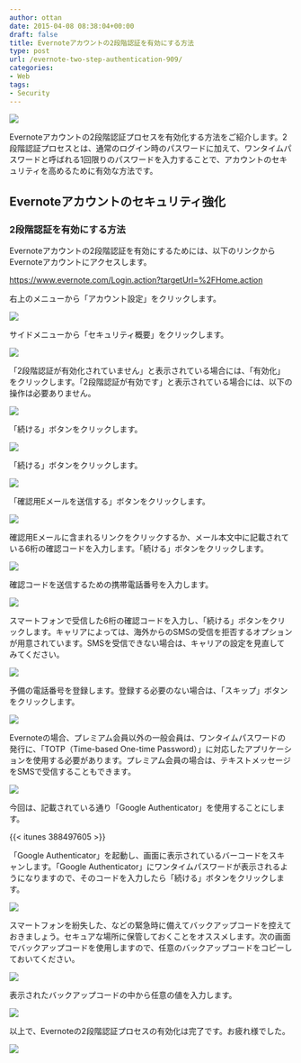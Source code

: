 ```yaml
---
author: ottan
date: 2015-04-08 08:38:04+00:00
draft: false
title: Evernoteアカウントの2段階認証を有効にする方法
type: post
url: /evernote-two-step-authentication-909/
categories:
- Web
tags:
- Security
---
```


![](/images/2015/04/150406-55224a814e472.jpg)






Evernoteアカウントの2段階認証プロセスを有効化する方法をご紹介します。2段階認証プロセスとは、通常のログイン時のパスワードに加えて、ワンタイムパスワードと呼ばれる1回限りのパスワードを入力することで、アカウントのセキュリティを高めるために有効な方法です。





## Evernoteアカウントのセキュリティ強化





### 2段階認証を有効にする方法





Evernoteアカウントの2段階認証を有効にするためには、以下のリンクからEvernoteアカウントにアクセスします。



https://www.evernote.com/Login.action?targetUrl=%2FHome.action



右上のメニューから「アカウント設定」をクリックします。





![](/images/2015/04/150406-55224a822061c.png)






サイドメニューから「セキュリティ概要」をクリックします。





![](/images/2015/04/150406-55224a8403d2b.png)






「2段階認証が有効化されていません」と表示されている場合には、「有効化」をクリックします。「2段階認証が有効です」と表示されている場合には、以下の操作は必要ありません。





![](/images/2015/04/150406-55224a84d8f5f.png)






「続ける」ボタンをクリックします。





![](/images/2015/04/150406-55224a86872d9.png)






「続ける」ボタンをクリックします。





![](/images/2015/04/150406-55224a8921dde.png)






「確認用Eメールを送信する」ボタンをクリックします。





![](/images/2015/04/150406-55224a8b0e95e.png)






確認用Eメールに含まれるリンクをクリックするか、メール本文中に記載されている6桁の確認コードを入力します。「続ける」ボタンをクリックします。





![](/images/2015/04/150406-55224a8ccff3c.png)






確認コードを送信するための携帯電話番号を入力します。





![](/images/2015/04/150406-55224a8e8d4e9.png)






スマートフォンで受信した6桁の確認コードを入力し、「続ける」ボタンをクリックします。キャリアによっては、海外からのSMSの受信を拒否するオプションが用意されています。SMSを受信できない場合は、キャリアの設定を見直してみてください。





![](/images/2015/04/150406-55224a9029b3e.png)






予備の電話番号を登録します。登録する必要のない場合は、「スキップ」ボタンをクリックします。





![](/images/2015/04/150406-55224a91db32b.png)






Evernoteの場合、プレミアム会員以外の一般会員は、ワンタイムパスワードの発行に、「TOTP（Time-based One-time Password）」に対応したアプリケーションを使用する必要があります。プレミアム会員の場合は、テキストメッセージをSMSで受信することもできます。





![](/images/2015/04/150406-55224a93c72f3.png)






今回は、記載されている通り「Google Authenticator」を使用することにします。



{{< itunes 388497605 >}}



「Google Authenticator」を起動し、画面に表示されているバーコードをスキャンします。「Google Authenticator」にワンタイムパスワードが表示されるようになりますので、そのコードを入力したら「続ける」ボタンをクリックします。





![](/images/2015/04/150406-55224a994a338.png)






スマートフォンを紛失した、などの緊急時に備えてバックアップコードを控えておきましょう。セキュアな場所に保管しておくことをオススメします。次の画面でバックアップコードを使用しますので、任意のバックアップコードをコピーしておいてください。





![](/images/2015/04/150406-55224a9be8e67.png)






表示されたバックアップコードの中から任意の値を入力します。





![](/images/2015/04/150406-55224a9f8aeb0.png)






以上で、Evernoteの2段階認証プロセスの有効化は完了です。お疲れ様でした。





![](/images/2015/04/150406-55224aa11195b.png)

